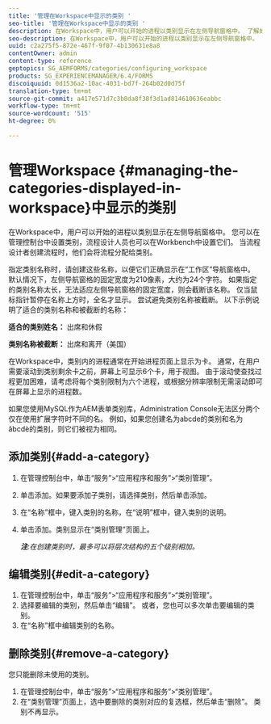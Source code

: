 ```yaml
---
title: '管理在Workspace中显示的类别 '
seo-title: '管理在Workspace中显示的类别 '
description: 在Workspace中，用户可以开始的进程以类别显示在左侧导航窗格中。 了解如何管理在Workspace中显示的这些类别。
seo-description: 在Workspace中，用户可以开始的进程以类别显示在左侧导航窗格中。 了解如何管理在Workspace中显示的这些类别。
uuid: c2a275f5-872e-467f-9f07-4b130631e8a8
contentOwner: admin
content-type: reference
geptopics: SG_AEMFORMS/categories/configuring_workspace
products: SG_EXPERIENCEMANAGER/6.4/FORMS
discoiquuid: 0d1536a2-10ac-4031-bd7f-264b02d0d75f
translation-type: tm+mt
source-git-commit: a417e571d7c3b8da8f38f3d1ad814610636eabbc
workflow-type: tm+mt
source-wordcount: '515'
ht-degree: 0%

---
```



# 管理Workspace {#managing-the-categories-displayed-in-workspace}中显示的类别

在Workspace中，用户可以开始的进程以类别显示在左侧导航窗格中。 您可以在管理控制台中设置类别，流程设计人员也可以在Workbench中设置它们。 当流程设计者创建流程时，他们会将流程分配给类别。

指定类别名称时，请创建这些名称，以便它们正确显示在“工作区”导航窗格中。 默认情况下，左侧导航窗格的固定宽度为210像素，大约为24个字符。 如果指定的类别名称太长，无法适应左侧导航窗格的固定宽度，则会截断该名称。 仅当鼠标指针暂停在名称上方时，全名才显示。 尝试避免类别名称被截断。 以下示例说明了适合的类别名称和被截断的名称：

**适合的类别姓名：** 出席和休假

**类别名称被截断：** 出席和离开（美国）

在Workspace中，类别内的进程通常在开始进程页面上显示为卡。 通常，在用户需要滚动到类别剩余卡之前，屏幕上可显示6个卡，用于视图。 由于滚动使查找过程更加困难，请考虑将每个类别限制为六个进程，或根据分辨率限制无需滚动即可在屏幕上显示的进程数。

如果您使用MySQL作为AEM表单类别库，Administration Console无法区分两个仅在使用扩展字符时不同的名。 例如，如果您创建名为abcde的类别和名为âbcdè的类别，则它们被视为相同。

## 添加类别{#add-a-category}

1. 在管理控制台中，单击“服务”>“应用程序和服务”>“类别管理”。
1. 单击添加。如果要添加子类别，请选择类别，然后单击添加。
1. 在“名称”框中，键入类别的名称，在“说明”框中，键入类别的说明。
1. 单击添加。类别显示在“类别管理”页面上。

   ***注&#x200B;**:在创建类别时，最多可以将层次结构的五个级别相加。*

## 编辑类别{#edit-a-category}

1. 在管理控制台中，单击“服务”>“应用程序和服务”>“类别管理”。
1. 选择要编辑的类别，然后单击“编辑”。 或者，您也可以多次单击要编辑的类别。
1. 在“名称”框中编辑类别的名称。

## 删除类别{#remove-a-category}

您只能删除未使用的类别。

1. 在管理控制台中，单击“服务”>“应用程序和服务”>“类别管理”。
1. 在“类别管理”页面上，选中要删除的类别对应的复选框，然后单击“删除”。 类别不再显示。

